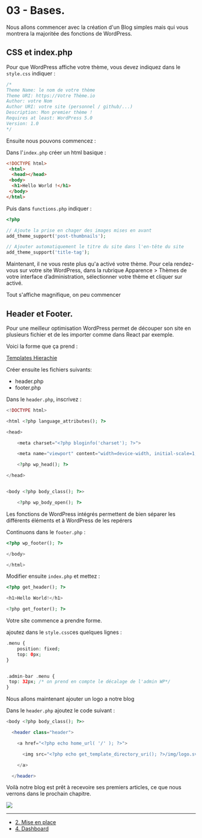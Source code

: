 # 03 - Bases.

Nous allons commencer avec la création d'un Blog simples mais qui vous montrera la majoritée des fonctions de WordPress.

## CSS et index.php

Pour que WordPress affiche votre thème, vous devez indiquez dans le `style.css` indiquer : 

```CSS
/*
Theme Name: le nom de votre thème
Theme URI: https://Votre Thème.io
Author: votre Nom
Author URI: votre site (personnel / github/...)
Description: Mon premier thème ! 
Requires at least: WordPress 5.0
Version: 1.0
*/
```
Ensuite nous pouvons commencez :

Dans l'`index.php` créer un html basique :

```HTML
<!DOCTYPE html>
 <html>
  <head></head>
 <body>
  <h1>Hello World !</h1>
 </body>
</html>
```

Puis dans `functions.php` indiquer : 

```PHP
<?php 

// Ajoute la prise en chager des images mises en avant
add_theme_support('post-thumbnails');

// Ajouter automatiquement le titre du site dans l'en-tête du site
add_theme_support('title-tag');
```

Maintenant, il ne vous reste plus qu'a activé votre thème. Pour cela rendez-vous sur votre site WordPress, dans la rubrique Apparence > Thèmes de votre interface d’administration, sélectionner votre thème et cliquer sur activé.

Tout s'affiche magnifique, on peu commencer 

## Header et Footer.

Pour une meilleur optimisation WordPress permet de découper son site en plusieurs fichier et de les importer comme dans React par exemple. 

Voici la forme que ça prend : 

[Templates Hierachie](./Templates-hIerachie.md)



Créer ensuite les fichiers suivants:
- header.php
- footer.php

Dans le `header.php`, inscrivez :

```PHP
<!DOCTYPE html>

<html <?php language_attributes(); ?>

<head>

    <meta charset="<?php bloginfo('charset'); ?>">

    <meta name="viewport" content="width=device-width, initial-scale=1, shrink-to-fit=no"/>

    <?php wp_head(); ?>

</head>


<body <?php body_class(); ?>>

    <?php wp_body_open(); ?>
```

Les fonctions de WordPress intégrés permettent de bien séparer les différents éléments et à WordPress de les repérers  

Continuons dans le `footer.php` : 

```PHP
<?php wp_footer(); ?>

</body>

</html>
```

Modifier ensuite `index.php` et mettez : 

```PHP
<?php get_header(); ?>

<h1>Hello World!</h1>

<?php get_footer(); ?>
```

Votre site commence a prendre forme.

ajoutez dans le `style.css`ces quelques lignes : 

```PHP
.menu {
    position: fixed;
    top: 0px;
}


.admin-bar .menu {
 top: 32px; /* on prend en compte le décalage de l'admin WP*/
}
```
Nous allons maintenant ajouter un logo a notre blog

Dans le `header.php` ajoutez le code suivant : 

```PHP
<body <?php body_class(); ?>>

  <header class="header">

    <a href="<?php echo home_url( '/' ); ?>">

      <img src="<?php echo get_template_directory_uri(); ?>/img/logo.svg" alt="Logo">

    </a>  

  </header>
```

Voilà notre blog est prêt à recevoire ses premiers articles, ce que nous verrons dans le prochain chapitre.
  
 ![](https://media.giphy.com/media/149eCxEQPfhwyY/giphy.gif)

  ---

- [2. Mise en place](./02-Mise-en-place.md)
- [4. Dashboard](./04-Dashboard.md)
